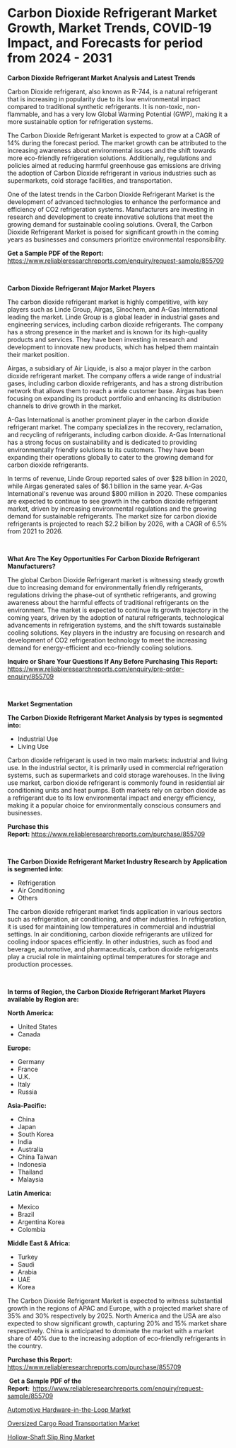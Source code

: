 <p><h1>Carbon Dioxide Refrigerant Market Growth, Market Trends, COVID-19 Impact, and Forecasts for period from 2024 - 2031</h1></p><p><strong>Carbon Dioxide Refrigerant Market Analysis and Latest Trends</strong></p>
<p><p>Carbon Dioxide refrigerant, also known as R-744, is a natural refrigerant that is increasing in popularity due to its low environmental impact compared to traditional synthetic refrigerants. It is non-toxic, non-flammable, and has a very low Global Warming Potential (GWP), making it a more sustainable option for refrigeration systems.</p><p>The Carbon Dioxide Refrigerant Market is expected to grow at a CAGR of 14% during the forecast period. The market growth can be attributed to the increasing awareness about environmental issues and the shift towards more eco-friendly refrigeration solutions. Additionally, regulations and policies aimed at reducing harmful greenhouse gas emissions are driving the adoption of Carbon Dioxide refrigerant in various industries such as supermarkets, cold storage facilities, and transportation.</p><p>One of the latest trends in the Carbon Dioxide Refrigerant Market is the development of advanced technologies to enhance the performance and efficiency of CO2 refrigeration systems. Manufacturers are investing in research and development to create innovative solutions that meet the growing demand for sustainable cooling solutions. Overall, the Carbon Dioxide Refrigerant Market is poised for significant growth in the coming years as businesses and consumers prioritize environmental responsibility.</p></p>
<p><strong>Get a Sample PDF of the Report:&nbsp;</strong> <a href="https://www.reliableresearchreports.com/enquiry/request-sample/855709">https://www.reliableresearchreports.com/enquiry/request-sample/855709</a></p>
<p>&nbsp;</p>
<p><strong>Carbon Dioxide Refrigerant Major Market Players</strong></p>
<p><p>The carbon dioxide refrigerant market is highly competitive, with key players such as Linde Group, Airgas, Sinochem, and A-Gas International leading the market. Linde Group is a global leader in industrial gases and engineering services, including carbon dioxide refrigerants. The company has a strong presence in the market and is known for its high-quality products and services. They have been investing in research and development to innovate new products, which has helped them maintain their market position.</p><p>Airgas, a subsidiary of Air Liquide, is also a major player in the carbon dioxide refrigerant market. The company offers a wide range of industrial gases, including carbon dioxide refrigerants, and has a strong distribution network that allows them to reach a wide customer base. Airgas has been focusing on expanding its product portfolio and enhancing its distribution channels to drive growth in the market.</p><p>A-Gas International is another prominent player in the carbon dioxide refrigerant market. The company specializes in the recovery, reclamation, and recycling of refrigerants, including carbon dioxide. A-Gas International has a strong focus on sustainability and is dedicated to providing environmentally friendly solutions to its customers. They have been expanding their operations globally to cater to the growing demand for carbon dioxide refrigerants.</p><p>In terms of revenue, Linde Group reported sales of over $28 billion in 2020, while Airgas generated sales of $6.1 billion in the same year. A-Gas International's revenue was around $800 million in 2020. These companies are expected to continue to see growth in the carbon dioxide refrigerant market, driven by increasing environmental regulations and the growing demand for sustainable refrigerants. The market size for carbon dioxide refrigerants is projected to reach $2.2 billion by 2026, with a CAGR of 6.5% from 2021 to 2026.</p></p>
<p>&nbsp;</p>
<p><strong>What Are The Key Opportunities For Carbon Dioxide Refrigerant Manufacturers?</strong></p>
<p><p>The global Carbon Dioxide Refrigerant market is witnessing steady growth due to increasing demand for environmentally friendly refrigerants, regulations driving the phase-out of synthetic refrigerants, and growing awareness about the harmful effects of traditional refrigerants on the environment. The market is expected to continue its growth trajectory in the coming years, driven by the adoption of natural refrigerants, technological advancements in refrigeration systems, and the shift towards sustainable cooling solutions. Key players in the industry are focusing on research and development of CO2 refrigeration technology to meet the increasing demand for energy-efficient and eco-friendly cooling solutions.</p></p>
<p><strong>Inquire or Share Your Questions If Any Before Purchasing This Report:</strong> <a href="https://www.reliableresearchreports.com/enquiry/pre-order-enquiry/855709">https://www.reliableresearchreports.com/enquiry/pre-order-enquiry/855709</a></p>
<p>&nbsp;</p>
<p><strong>Market Segmentation</strong></p>
<p><strong>The Carbon Dioxide Refrigerant Market Analysis by types is segmented into:</strong></p>
<p><ul><li>Industrial Use</li><li>Living Use</li></ul></p>
<p><p>Carbon dioxide refrigerant is used in two main markets: industrial and living use. In the industrial sector, it is primarily used in commercial refrigeration systems, such as supermarkets and cold storage warehouses. In the living use market, carbon dioxide refrigerant is commonly found in residential air conditioning units and heat pumps. Both markets rely on carbon dioxide as a refrigerant due to its low environmental impact and energy efficiency, making it a popular choice for environmentally conscious consumers and businesses.</p></p>
<p><strong>Purchase this Report:&nbsp;</strong><a href="https://www.reliableresearchreports.com/purchase/855709">https://www.reliableresearchreports.com/purchase/855709</a></p>
<p>&nbsp;</p>
<p><strong>The Carbon Dioxide Refrigerant Market Industry Research by Application is segmented into:</strong></p>
<p><ul><li>Refrigeration</li><li>Air Conditioning</li><li>Others</li></ul></p>
<p><p>The carbon dioxide refrigerant market finds application in various sectors such as refrigeration, air conditioning, and other industries. In refrigeration, it is used for maintaining low temperatures in commercial and industrial settings. In air conditioning, carbon dioxide refrigerants are utilized for cooling indoor spaces efficiently. In other industries, such as food and beverage, automotive, and pharmaceuticals, carbon dioxide refrigerants play a crucial role in maintaining optimal temperatures for storage and production processes.</p></p>
<p>&nbsp;</p>
<p><strong>In terms of Region, the Carbon Dioxide Refrigerant Market Players available by Region are:</strong></p>
<p>
    <p> <strong> North America: </strong>
        <ul>
            <li>United States</li>
            <li>Canada</li>
        </ul>
        </p> 
    <p> <strong> Europe: </strong>
        <ul>
            <li>Germany</li>
            <li>France</li>
            <li>U.K.</li>
            <li>Italy</li>
            <li>Russia</li>
        </ul>
        </p> 
    <p> <strong> Asia-Pacific: </strong>
        <ul>
            <li>China</li>
            <li>Japan</li>
            <li>South Korea</li>
            <li>India</li>
            <li>Australia</li>
            <li>China Taiwan</li>
            <li>Indonesia</li>
            <li>Thailand</li>
            <li>Malaysia</li>
        </ul>
        </p> 
    <p> <strong> Latin America: </strong>
        <ul>
            <li>Mexico</li>
            <li>Brazil</li>
            <li>Argentina Korea</li>
            <li>Colombia</li>
        </ul>
        </p> 
    <p> <strong> Middle East & Africa: </strong>
        <ul>
            <li>Turkey</li>
            <li>Saudi</li>
            <li>Arabia</li>
            <li>UAE</li>
            <li>Korea</li>
        </ul>
    </p>
    </p>
<p><p>The Carbon Dioxide Refrigerant Market is expected to witness substantial growth in the regions of APAC and Europe, with a projected market share of 35% and 30% respectively by 2025. North America and the USA are also expected to show significant growth, capturing 20% and 15% market share respectively. China is anticipated to dominate the market with a market share of 40% due to the increasing adoption of eco-friendly refrigerants in the country.</p></p>
<p><strong>Purchase this Report: </strong><a href="https://www.reliableresearchreports.com/purchase/855709">https://www.reliableresearchreports.com/purchase/855709</a></p>
<p>&nbsp;<strong>Get a Sample PDF of the Report:&nbsp;&nbsp;</strong><a href="https://www.reliableresearchreports.com/enquiry/request-sample/855709">https://www.reliableresearchreports.com/enquiry/request-sample/855709</a></p>
<p><strong></strong></p>
<p><p><a href="https://view.publitas.com/reportprime-1/automotive-hardware-in-the-loop-market-growth-market-trends-covid-19-impact-and-forecasts-for-period-from-2023-2030/">Automotive Hardware-in-the-Loop Market</a></p><p><a href="https://view.publitas.com/reportprime-1/oversized-cargo-road-transportation-market-insights-market-players-and-forecast-till-2030/">Oversized Cargo Road Transportation Market</a></p><p><a href="https://view.publitas.com/reportprime-1/hollow-shaft-slip-ring-market-size-market-share-and-global-market-analysis-report-2023-2030/">Hollow-Shaft Slip Ring Market</a></p></p>